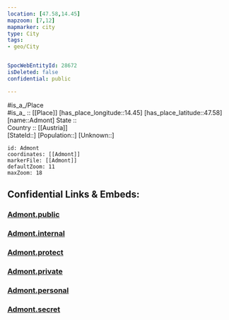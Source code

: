 ```yaml
---
location: [47.58,14.45] 
mapzoom: [7,12] 
mapmarker: city 
type: City
tags:
- geo/City


SpocWebEntityId: 28672
isDeleted: false
confidential: public

---
```

#is_a_/Place  
#is_a_ :: [[Place]] 
[has_place_longitude::14.45] 
[has_place_latitude::47.58] 
[name::Admont] 
State ::  
Country :: [[Austria]]  
[StateId::] 
[Population::] 
[Unknown::] 


```leaflet
id: Admont
coordinates: [[Admont]] 
markerFile: [[Admont]] 
defaultZoom: 11 
maxZoom: 18
```


## Confidential Links & Embeds: 

### [Admont.public](/_public/\Earth\Continent\Europe\Europe~Central\Austria\Austrias_States\Steiermark\CityAdmont.public.md) 

### [Admont.internal](/_internal/\Earth\Continent\Europe\Europe~Central\Austria\Austrias_States\Steiermark\CityAdmont.internal.md) 

### [Admont.protect](/_protect/\Earth\Continent\Europe\Europe~Central\Austria\Austrias_States\Steiermark\CityAdmont.protect.md) 

### [Admont.private](/_private/\Earth\Continent\Europe\Europe~Central\Austria\Austrias_States\Steiermark\CityAdmont.private.md) 

### [Admont.personal](/_personal/\Earth\Continent\Europe\Europe~Central\Austria\Austrias_States\Steiermark\CityAdmont.personal.md) 

### [Admont.secret](/_secret/\Earth\Continent\Europe\Europe~Central\Austria\Austrias_States\Steiermark\CityAdmont.secret.md)

